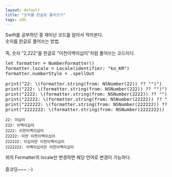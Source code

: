 ```yaml
---
layout: default
title: "숫자를 한글로 풀어쓰기"
tags: iOS
---
```


Swift를 공부하던 중 재미난 코드를 알아서 적어본다.<br/>
숫자를 한글로 풀어쓰는 방법.<br/>
<br/>
즉, 숫자 "2,222"를 한글로 "이천이백이십이"처럼 풀어쓰는 코드이다.

<pre><code="swift">let formatter = NumberFormatter()
formatter.locale = Locale(identifier: "ko_KR")
formatter.numberStyle = .spellOut
 
print("22: \(formatter.string(from: NSNumber(22)) ?? "")")
print("222: \(formatter.string(from: NSNumber(222)) ?? "")")
print("2222: \(formatter.string(from: NSNumber(2222)) ?? "")")
print("22222: \(formatter.string(from: NSNumber(22222)) ?? "")")
print("222222: \(formatter.string(from: NSNumber(222222)) ?? "")")
print("2222222: \(formatter.string(from: NSNumber(2222222)) ?? "")")
</code></pre>
<pre><code class="swift">22: 이십이
222: 이백이십이
2222: 이천이백이십이
22222: 이만 이천이백이십이
222222: 이십이만 이천이백이십이
2222222: 이백이십이만 이천이백이십이
</code></pre>
위의 Formatter의 locale만 변경하면 해당 언어로 변경이 가능하다.<br/>
<br/>
즐코딩~~~ :-)

